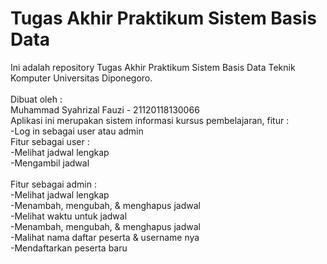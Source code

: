 # Tugas Akhir Praktikum Sistem Basis Data
Ini adalah repository Tugas Akhir Praktikum Sistem Basis Data Teknik Komputer Universitas Diponegoro. <br>
<br>
Dibuat oleh : <br>
Muhammad Syahrizal Fauzi - 21120118130066 <br>
Aplikasi ini merupakan sistem informasi kursus pembelajaran, fitur :<br>
-Log in sebagai user atau admin<br>
Fitur sebagai user : <br>
-Melihat jadwal lengkap <br>
-Mengambil jadwal <br>
<br>
Fitur sebagai admin : <br>
-Melihat jadwal lengkap<br>
-Menambah, mengubah, & menghapus jadwal<br>
-Melihat waktu untuk jadwal<br>
-Menambah, mengubah, & menghapus jadwal<br>
-Malihat nama daftar peserta & username nya<br>
-Mendaftarkan peserta baru<br>
